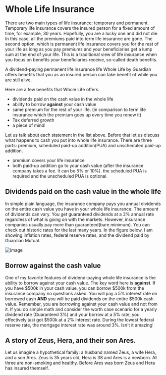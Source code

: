 # Whole Life Insurance

There are two main types of life insurance: temporary and permanent. Temporary life insurance covers the insured person for a fixed amount of time, for example, 30 years. Hopefully, you are a lucky one and did not die. In this case, all the premiums paid into term life insurance are gone. The second option, which is permanent life insurance covers you for the rest of your life as long as you pay premiums and your beneficiaries get a lump sum at the end of your life. This is a traditional view of life insurance when you focus on benefits your beneficiaries receive, so-called death benefits. 

A dividend-paying permanent life insurance life Whole Life by Guardian offers benefits that you as an insured person can take benefit of while you are still alive.

Here are a few benefits that Whole Life offers.
- dividends paid on the cash value in the whole life 
- ability to borrow **against** your cash value
- same premium for the rest of your life. (in comparison to term life insurance which the premium goes up every time you renew it)
- Tax deferred growth
- a piece of mind!

Let us talk about each statement in the list above. Before that let us discuss what happens to cash you put into whole life insurance. There are three parts: premium, scheduled paid-up addition(PUA) and unscheduled paid-up addition. 
- premium covers your life insurance
- both paid-up addition go to your cash value (after the insurance company takes a fee. It can be 5% or 10%). the scheduled PUA is required and the unscheduled PUA is optional.


## Dividends paid on the cash value in the whole life 
In simple plain language, the insurance company pays you annual dividends on the entire cash value you have in your whole life insurance. The amount of dividends can vary. You get guaranteed dividends at a 3% annual rate regardless of what is going on with the markets. However, insurance companies usually pay more than guaranteed(bare minimum). You can check out historic rates for the last many years. In the figure below, I am showing inflation rates, federal reserve rates, and the dividend paid by Guardian Mutual.

![image](https://user-images.githubusercontent.com/29989124/204940865-0baf5aa2-1bfc-400e-b038-a45fb8eabcec.png)


## Borrow against the cash value

One of my favorite features of dividend-paying whole life insurance is the ability to borrow against your cash value. The key word here is **against**. If you have $500k in your cash value, you can borrow $500k from the insurance company no questions asked. You will pay a 5% interest rate on borrowed cash **AND** you will be paid dividends on the entire $500k cash value. Remember, you are borrowing against your cash value and not from it. If you do simple math and consider the worth case scenario for a yearly dividend rate (Guaranteed 3%) and your borrow at a 5% rate, you effectively just got $500k at a 2% interest rate. During the lowest federal reserve rate, the mortgage interest rate was around 3%. Isn't it amazing!

## A story of Zeus, Hera, and their son Ares.

Let us imagine a hypothetical family: a husband named Zeus, a wife Hera, and a son Ares. Zeus is 35 years old, Hera is 38 and Ares is a newborn. All three are non-smoking and healthy. Before Ares was born Zeus and Hera has insured themself. 
